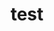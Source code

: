 ---
associated_platform: ooooo
last_edit: '2022-07-18T03:25:43.000Z'
location: test.com
shortname: test
title: test
uuid: recq1aiEMkX0bGfKC
---